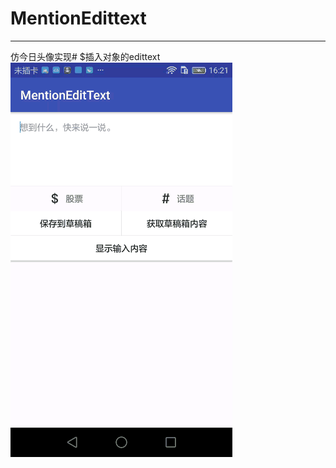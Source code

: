 # MentionEdittext
---
仿今日头像实现# $插入对象的edittext
![](https://github.com/zbdobest/MentionEdittext/raw/master/gif/1.gif)  
